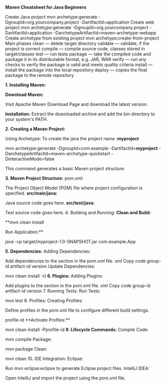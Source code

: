**Maven Cheatsheet for Java Beginners**


Create Java project
mvn archetype:generate 
-DgroupId=org.yourcompany.project 
-DartifactId=application
Create web project
mvn archetype:generate 
-DgroupId=org.yourcompany.project 
-DartifactId=application 
-DarchetypeArtifactId=maven-archetype-webapp
Create archetype from existing project
mvn archetype:create-from-project
Main phases
clean — delete target directory
validate — validate, if the project is correct
compile — compile source code, classes stored 
in target/classes
test — run tests
package — take the compiled code and package it in its 
distributable format, e.g. JAR, WAR
verify — run any checks to verify the package is valid 
and meets quality criteria
install — install the package into the local repository
deploy — copies the final package to the remote repository

**1. Installing Maven:**

**Download Maven:**

Visit Apache Maven Download Page and download the latest version.

**Installation:**
Extract the downloaded archive and add the bin directory to your system's PATH.

**2. Creating a Maven Project:**

Using Archetype:
To create the java  the project name :**myproject**


mvn archetype:generate -DgroupId=com.example -DartifactId=**myproject** -DarchetypeArtifactId=maven-archetype-quickstart -DinteractiveMode=false

This command generates a basic Maven project structure.

**3. Maven Project Structure:**
pom.xml:

The Project Object Model (POM) file where project configuration is specified.
**src/main/java:**

Java source code goes here.
**src/test/java:**

Test source code goes here.
4. Building and Running:
**Clean and Build:**


**mvn clean install

Run Application:**

java -cp target/myproject-1.0-SNAPSHOT.jar com.example.App

**5. Dependencies:**
Adding Dependencies:

Add dependencies to the <dependencies> section in the pom.xml file.
xml
Copy code
<dependencies>
    <dependency>
        <groupId>group-id</groupId>
        <artifactId>artifact-id</artifactId>
        <version>version</version>
    </dependency>
</dependencies>
Update Dependencies:


mvn clean install -U
**6. Plugins:**
Adding Plugins:

Add plugins to the <build><plugins> section in the pom.xml file.
xml
Copy code
<build>
    <plugins>
        <plugin>
            <groupId>group-id</groupId>
            <artifactId>artifact-id</artifactId>
            <version>version</version>
        </plugin>
    </plugins>
</build>
7. Running Tests:
Run Tests:

mvn test
8. Profiles:
Creating Profiles:

Define profiles in the pom.xml file to configure different build settings.

<profiles>
    <profile>
        <id>profile-id</id>
        <!-- Profile configuration -->
    </profile>
</profiles>
**Activate Profiles:**

mvn clean install -Pprofile-id
**9. Lifecycle Commands:**
Compile Code:


mvn compile
Package:

mvn package
Clean:

mvn clean
10. IDE Integration:
Eclipse:

Run mvn eclipse:eclipse to generate Eclipse project files.
IntelliJ IDEA:

Open IntelliJ and import the project using the pom.xml file.
